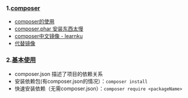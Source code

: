### 1.[composer](https://laravelacademy.org/post/4506.html)

- [composer的使用](https://www.jianshu.com/p/6146949387e9)
- [composer.phar 安装东西太慢](https://www.zhihu.com/question/24997679/answer/30703365)
- [composer中文镜像 - learnku](https://learnku.com/composer/t/4484/composer-mirror-use-help)
- [代替镜像](https://learnku.com/composer/wikis/30594)

### 2.[基本使用](https://docs.phpcomposer.com/01-basic-usage.html)

- composer.json 描述了项目的依赖关系
- 安装依赖包(有composer.json的情况）：`composer install`
- 快速安装依赖（无需composer.json）：`composer require <packageName>`

